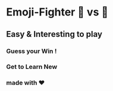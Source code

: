 # Emoji-Fighter 👨 vs 👧



## Easy & Interesting to play
### Guess your Win !
### Get to Learn New

### made with ❤️ 
